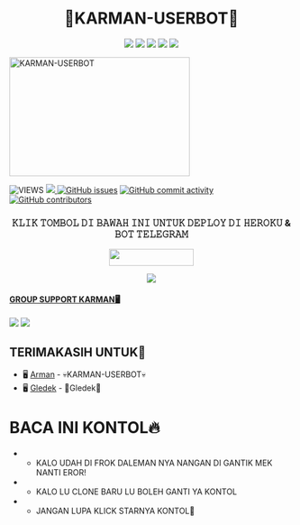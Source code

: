 <h1 align="center"><imgsrc="./resources/extras/geez.gif" width="35px">👑KARMAN-USERBOT👑<imgsrc="./resources/extras/geez.gif" width="35px"></h1>



</p>
<p align="center">
    <a href="https://github.com/ArmanGG01/KARMAN-USERBOT"> <img src="https://img.shields.io/github/repo-size/noob-kittu/YoneRobot?color=orange&logo=github&logoColor=green&style=for-the-badge" /></a>
    <a href="https://github.com/ArmanGG01/KARMAN-USERBOT/commits"> <img src="https://img.shields.io/github/last-commit/noob-kittu/YoneRobot?color=blue&logo=github&logoColor=green&style=for-the-badge" /></a>
    <a href="https://github.com/ArmanGG01/KARMAN-USERBOT/issues"> <img src="https://img.shields.io/github/issues/noob-kittu/YoneRobot?color=blueviolet&logo=github&logoColor=green&style=for-the-badge" /></a>
    <a href="https://github.com/ArmanGG01/KARMAN-USERBOT/network/members"> <img src="https://img.shields.io/github/forks/noob-kittu/YoneRobot?color=red&logo=github&logoColor=green&style=for-the-badge" /></a>  
    <a href="https://pypi.org/project/Telethon/"> <img src="https://img.shields.io/pypi/v/telethon?color=yellow&label=telethon&logo=python&logoColor=green&style=for-the-badge" /></a>
</p>


<a href="https://github.com/ArmanGG01/KARMAN-USERBOT"><img src="https://telegra.ph/file/84827e6fa4ce1593abdb8.jpg" width="320" height="211" alt="  KARMAN-USERBOT" /></a>


![VIEWS](https://komarev.com/ghpvc/?username=PakkPoll)
<a href="https://t.me/obrolansuar"><img src="https://img.shields.io/badge/KODE%20PENILAIAN-A+-blue.svg?style=for-the-badge&logo=Factor.">
  [![GitHub issues](https://img.shields.io/github/issues/ArmanGG01/KARMAN-USERBOT?&style=plastic&logo=github)](https://github.com/ArmanGG01/KARMAN-USERBOT/issues)
[![GitHub commit activity](https://img.shields.io/github/commit-activity/m/ArmanGG01/KARMAN-USERBOT?&style=plastic&logo=github)](https://github.com/ArmanGG01/KARMAN-USERBOT/graphs/commit-activity)
[![GitHub contributors](https://img.shields.io/github/contributors/ArmanGG01/KARMAN-USERBOT?&style=plastic&logo=github)](https://GitHub.com/ArmanGG01/KARMAN-USERBOT/graphs/contributors/)


<h3 align="center">𝙺𝙻𝙸𝙺 𝚃𝙾𝙼𝙱𝙾𝙻 𝙳𝙸 𝙱𝙰𝚆𝙰𝙷 𝙸𝙽𝙸 𝚄𝙽𝚃𝚄𝙺 𝙳𝙴𝙿𝙻𝙾𝚈 𝙳𝙸 𝙷𝙴𝚁𝙾𝙺𝚄 & 𝙱𝙾𝚃 𝚃𝙴𝙻𝙴𝙶𝚁𝙰𝙼</h3><p align="center"><a href="https://heroku.com/deploy?template=https://github.com/ArmanGG01/Deploy/"> <img src="https://img.shields.io/badge/Deploy%20Ke%20Heroku-black?style=flat&logo=heroku" width="150" height="30.00" /></a></p>

<p align="center"><a href="https://telegram.dog/XTZ_HerokuBot?start=QXJtYW5HRzAxL0tBUk1BTi1VU0VSQk9UIEtBUk1BTi1VU0VSQk9U"><img src="https://img.shields.io/badge/HerokuBot-%230088cc.svg?&style=for-the-badge&logo=telegram&logoColor=white" /></p>

#### GROUP SUPPORT KARMAN🖥

<a href="https://t.me/DeployBot01"><img src="https://img.shields.io/badge/Channel%20KARMAN%20SUPPORT-red.svg?style=for-the-badge&logo=Telegram"></a>
<a href="https://t.me/obrolansuar"><img src="https://img.shields.io/badge/Join-KARMAN%20Support-purple.svg?style=for-the-badge&logo=Telegram"></a>


## TERIMAKASIH UNTUK👑

*  🖥 [Arman](https://t.me/PakkPoll) - 💀KARMAN-USERBOT💀
*  🖥 [Gledek](https://t.me/Gledeknihboss) - 🙈Gledek🙈








# BACA INI KONTOL🔥
* - KALO UDAH DI FROK DALEMAN NYA NANGAN DI GANTIK MEK NANTI EROR!
* - KALO LU CLONE BARU LU BOLEH GANTI YA KONTOL 
* - JANGAN LUPA KLICK STARNYA KONTOL🤗




